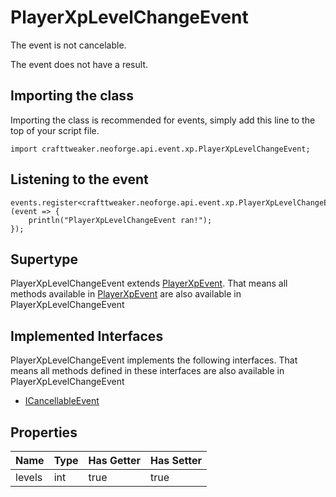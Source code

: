 # PlayerXpLevelChangeEvent

The event is not cancelable.

The event does not have a result.

## Importing the class

Importing the class is recommended for events, simply add this line to the top of your script file.
```zenscript
import crafttweaker.neoforge.api.event.xp.PlayerXpLevelChangeEvent;
```


## Listening to the event

```zenscript
events.register<crafttweaker.neoforge.api.event.xp.PlayerXpLevelChangeEvent>(event => {
    println("PlayerXpLevelChangeEvent ran!");
});
```


## Supertype

PlayerXpLevelChangeEvent extends [PlayerXpEvent](/neoforge/api/event/xp/PlayerXpEvent). That means all methods available in [PlayerXpEvent](/neoforge/api/event/xp/PlayerXpEvent) are also available in PlayerXpLevelChangeEvent

## Implemented Interfaces
PlayerXpLevelChangeEvent implements the following interfaces. That means all methods defined in these interfaces are also available in PlayerXpLevelChangeEvent

- [ICancellableEvent](/neoforge/api/event/ICancellableEvent)

## Properties

|  Name  | Type | Has Getter | Has Setter |
|--------|------|------------|------------|
| levels | int  | true       | true       |

